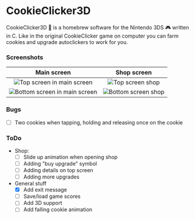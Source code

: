 # CookieClicker3D  
CookieClicker3D 🍪 is a homebrew software for the Nintendo 3DS 🎮 written in C. Like in the original CookieClicker game on computer you can farm cookies and upgrade autoclickers to work for you.

### Screenshots
| Main screen | Shop screen |
| :---: | :---: |
| ![Top screen in main screen](https://raw.githubusercontent.com/ChrisGleich1AufsMaul/CoockieClicker3D/main/scrn_main_top.bmp) | ![Top screen shop](https://raw.githubusercontent.com/ChrisGleich1AufsMaul/CoockieClicker3D/main/scrn_shop_top.bmp) |
| ![Bottom screen in main screen](https://raw.githubusercontent.com/ChrisGleich1AufsMaul/CoockieClicker3D/main/scrn_main_bot.bmp) | ![Bottom screen shop](https://raw.githubusercontent.com/ChrisGleich1AufsMaul/CoockieClicker3D/main/scrn_shop_bot.bmp) |  

  
### Bugs
- [ ] Two cookies when tapping, holding and releasing once on the cookie
  
### ToDo
- Shop:
  - [ ] Slide up animation when opening shop
  - [ ] Adding "buy upgrade" symbol
  - [ ] Adding details on top screen
  - [ ] Adding more upgrades

- General stuff
  - [x] Add exit message
  - [ ] Save/load game scores
  - [ ] Add 3D support
  - [ ] Add falling cookie animation
